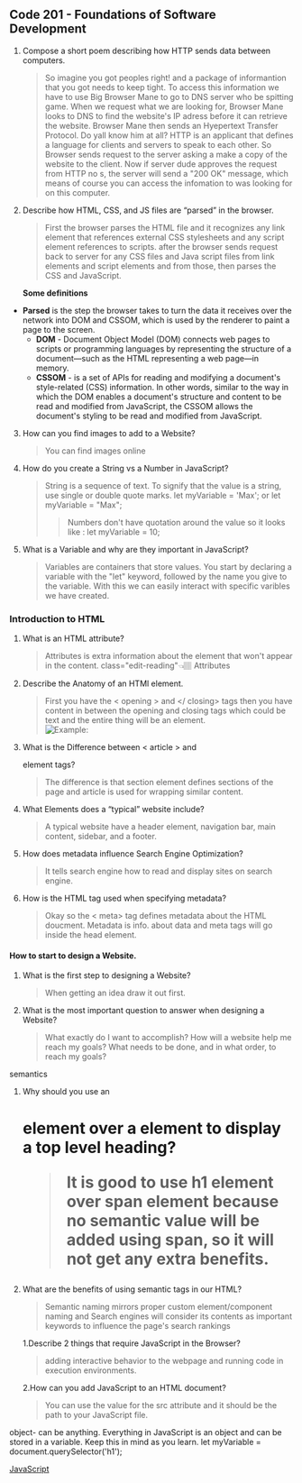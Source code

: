 ## Code 201 - Foundations of Software Development

1. Compose a short poem describing how HTTP sends data between computers.

   > So imagine you got peoples right! and a package of informantion that you got needs to keep tight. To access this information we have to use Big Browser Mane to go to DNS server who be spitting game. When we request what we are looking for, Browser Mane looks to DNS to find the website's IP adress before it can retrieve the website. Browser Mane then sends an Hyepertext Transfer Protocol. Do yall know him at all? HTTP is an applicant that defines a language for clients and servers to speak to each other. So Browser sends request to the server asking a make a copy of the website to the client. Now if server dude approves the request from HTTP no s, the server will send a "200 OK" message, which means of course you can access the infomation to was looking for on this computer.

2. Describe how HTML, CSS, and JS files are “parsed” in the browser.

   > First the browser parses the HTML file and it recognizes any link element that references external CSS stylesheets and any script element references to scripts. after the browser sends request back to server for any CSS files and Java script files from link elements and script elements and from those, then parses the CSS and JavaScript.

   **Some definitions** </br>

- **Parsed** is the step the browser takes to turn the data it receives over the network into DOM and CSSOM, which is used by the renderer to paint a page to the screen. </br>
  - **DOM** - Document Object Model (DOM) connects web pages to scripts or programming languages by representing the structure of a document—such as the HTML representing a web page—in memory. </br>
  - **CSSOM** - is a set of APIs for reading and modifying a document's style-related (CSS) information. In other words, similar to the way in which the DOM enables a document's structure and content to be read and modified from JavaScript, the CSSOM allows the document's styling to be read and modified from JavaScript.

3. How can you find images to add to a Website?

   > You can find images online

4. How do you create a String vs a Number in JavaScript?

   > String is a sequence of text. To signify that the value is a string, use single or double quote marks. let myVariable = 'Max'; or let myVariable = "Max";
   >
   > > Numbers don't have quotation around the value so it looks like : let myVariable = 10;

5. What is a Variable and why are they important in JavaScript?
   > Variables are containers that store values. You start by declaring a variable with the "let" keyword, followed by the name you give to the variable. With this we can easily interact with specific varibles we have created.

### Introduction to HTML

1. What is an HTML attribute?

   > Attributes is extra information about the element that won't appear in the content. class="edit-reading"👈🏽 Attributes

2. Describe the Anatomy of an HTMl element.

   > First you have the < opening > and </ closing> tags then you have content in between the opening and closing tags which could be text and the entire thing will be an element.  
   > ![Example:](https://developer.mozilla.org/en-US/docs/Learn/HTML/Introduction_to_HTML/Getting_started/grumpy-cat-small.png) </br>

3. What is the Difference between < article > and <section > element tags?

   > The difference is that section element defines sections of the page and article is used for wrapping similar content.

4. What Elements does a “typical” website include?

   > A typical website have a header element, navigation bar, main content, sidebar, and a footer.

5. How does metadata influence Search Engine Optimization?

   > It tells search engine how to read and display sites on search engine.

6. How is the <meta> HTML tag used when specifying metadata?
   > Okay so the < meta> tag defines metadata about the HTML doucment. Metadata is info. about data and meta tags will go inside the head element.

#### How to start to design a Website.

1. What is the first step to designing a Website?

   > When getting an idea draw it out first.

2. What is the most important question to answer when designing a Website?
   > What exactly do I want to accomplish? How will a website help me reach my goals? What needs to be done, and in what order, to reach my goals?

semantics

1. Why should you use an <h1> element over a <span> element to display a top level heading?

   > It is good to use h1 element over span element because no semantic value will be added using span, so it will not get any extra benefits.

2. What are the benefits of using semantic tags in our HTML?

   > Semantic naming mirrors proper custom element/component naming and Search engines will consider its contents as important keywords to influence the page's search rankings

   1.Describe 2 things that require JavaScript in the Browser?

   > adding interactive behavior to the webpage and running code in execution environments.

   2.How can you add JavaScript to an HTML document?

   > You can use the value for the src attribute and it should be the path to your JavaScript file.

object- can be anything. Everything in JavaScript is an object and can be stored in a variable. Keep this in mind as you learn. let myVariable = document.querySelector('h1');

<!-- Add the following function to set the personalized greeting. This won't do anything yet, but this will change soon.

function setUserName() {
  const myName = prompt("Please enter your name.");
  localStorage.setItem("name", myName);
  myHeading.textContent = `Mozilla is cool, ${myName}`;
}

The setUserName() function contains a prompt() function, which displays a dialog box, similar to alert(). This prompt() function does more than alert(), asking the user to enter data, and storing it in a variable after the user clicks OK. In this case, we are asking the user to enter a name. Next, the code calls on an API localStorage, which allows us to store data in the browser and retrieve it later. We use localStorage's setItem() function to create and store a data item called 'name', setting its value to the myName variable which contains the user's entry for the name. Finally, we set the textContent of the heading to a string, plus the user's newly stored name.
Add the following condition block. We could call this initialization code, as it structures the app when it first loads.
if (!localStorage.getItem("name")) {
  setUserName();
} else {
  const storedName = localStorage.getItem("name");
  myHeading.textContent = `Mozilla is cool, ${storedName}`;
}
Copy to Clipboard
This first line of this block uses the negation operator (logical NOT, represented by the !) to check whether the name data exists. If not, the setUserName() function runs to create it. If it exists (that is, the user set a user name during a previous visit), we retrieve the stored name using getItem() and set the textContent of the heading to a string, plus the user's name, as we did inside setUserName().
Put this onclick event handler (below) on the button. When clicked, setUserName() runs. This allows the user to enter a different name by pressing the button.
myButton.onclick = () => {
  setUserName();
}; -->

[JavaScript](https://developer.mozilla.org/en-US/docs/Learn/Getting_started_with_the_web/JavaScript_basics)
